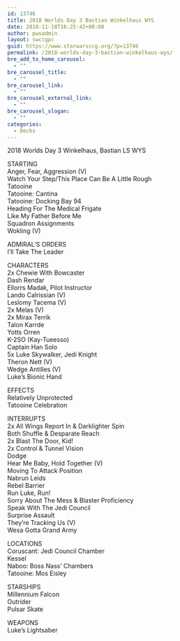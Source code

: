 ```yaml
---
id: 13746
title: 2018 Worlds Day 3 Bastian Winkelhaus WYS
date: 2018-11-18T16:25:42+00:00
author: pwsadmin
layout: swccgpc
guid: https://www.starwarsccg.org/?p=13746
permalink: /2018-worlds-day-3-bastian-winkelhaus-wys/
bre_add_to_home_carousel:
  - ""
bre_carousel_title:
  - ""
bre_carousel_link:
  - ""
bre_carousel_external_link:
  - ""
bre_carousel_slogan:
  - ""
categories:
  - Decks
---
```

2018 Worlds Day 3 Winkelhaus, Bastian LS WYS

STARTING  
Anger, Fear, Aggression (V)  
Watch Your Step/This Place Can Be A Little Rough  
Tatooine  
Tatooine: Cantina  
Tatooine: Docking Bay 94  
Heading For The Medical Frigate  
Like My Father Before Me  
Squadron Assignments  
Wokling (V)

ADMIRAL’S ORDERS  
I&#8217;ll Take The Leader

CHARACTERS  
2x Chewie With Bowcaster  
Dash Rendar  
Ellorrs Madak, Pilot Instructor  
Lando Calrissian (V)  
Leslomy Tacema (V)  
2x Melas (V)  
2x Mirax Terrik  
Talon Karrde  
Yotts Orren  
K-2SO (Kay-Tueesso)  
Captain Han Solo  
5x Luke Skywalker, Jedi Knight  
Theron Nett (V)  
Wedge Antilles (V)  
Luke&#8217;s Bionic Hand

EFFECTS  
Relatively Unprotected  
Tatooine Celebration

INTERRUPTS  
2x All Wings Report In & Darklighter Spin  
Both Shuffle & Desparate Reach  
2x Blast The Door, Kid!  
2x Control & Tunnel Vision  
Dodge  
Hear Me Baby, Hold Together (V)  
Moving To Attack Position  
Nabrun Leids  
Rebel Barrier  
Run Luke, Run!  
Sorry About The Mess & Blaster Proficiency  
Speak With The Jedi Council  
Surprise Assault  
They&#8217;re Tracking Us (V)  
Wesa Gotta Grand Army

LOCATIONS  
Coruscant: Jedi Council Chamber  
Kessel  
Naboo: Boss Nass&#8217; Chambers  
Tatooine: Mos Eisley

STARSHIPS  
Millennium Falcon  
Outrider  
Pulsar Skate

WEAPONS  
Luke&#8217;s Lightsaber